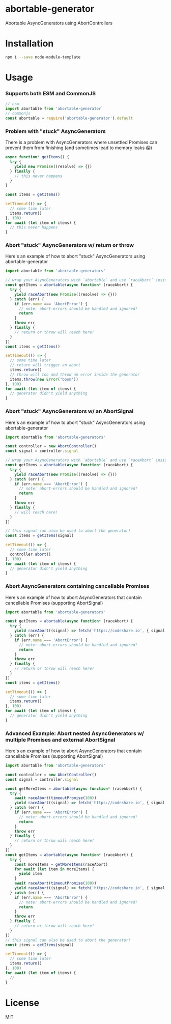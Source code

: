 # abortable-generator

Abortable AsyncGenerators using AbortControllers

# Installation

```sh
npm i --save node-module-template
```

# Usage

### Supports both ESM and CommonJS

```js
// esm
import abortable from 'abortable-generator`
// commonjs
const abortable = require('abortable-generator').default
```

### Problem with "stuck" AsyncGenerators

There is a problem with AsyncGenerators where unsettled Promises can prevent them from finishing (and sometimes lead to memory leaks 😱)

```js
async function* getItems() {
  try {
    yield new Promise((resolve) => {})
  } finally {
    // this never happens
  }
}

const items = getItems()

setTimeout(() => {
  // some time later
  items.return()
}, 100)
for await (let item of items) {
  // this never happens
}
```

### Abort "stuck" AsyncGenerators w/ return or throw

Here's an example of how to abort "stuck" AsyncGenerators using abortable-generator

```js
import abortable from 'abortable-generators'

// wrap your AsyncGenerators with `abortable` and use `raceAbort` inside
const getItems = abortable(async function* (raceAbort) {
  try {
    yield raceAbort(new Promise((resolve) => {}))
  } catch (err) {
    if (err.name === 'AbortError') {
      // note: abort-errors should be handled and ignored!
      return
    }
    throw err
  } finally {
    // return or throw will reach here!
  }
})
const items = getItems()

setTimeout(() => {
  // some time later
  // return will trigger an abort
  items.return()
  // throw will too and throw an error inside the generator
  items.throw(new Error('boom'))
}, 100)
for await (let item of items) {
  // generator didn't yield anything
}
```

### Abort "stuck" AsyncGenerators w/ an AbortSignal

Here's an example of how to abort "stuck" AsyncGenerators using abortable-generator

```js
import abortable from 'abortable-generators'

const controller = new AbortController()
const signal = controller.signal

// wrap your AsyncGenerators with `abortable` and use `raceAbort` inside
const getItems = abortable(async function* (raceAbort) {
  try {
    yield raceAbort(new Promise((resolve) => {}))
  } catch (err) {
    if (err.name === 'AbortError') {
      // note: abort-errors should be handled and ignored!
      return
    }
    throw err
  } finally {
    // will reach here!
  }
})

// this signal can also be used to abort the generator!
const items = getItems(signal)

setTimeout(() => {
  // some time later
  controller.abort()
}, 100)
for await (let item of items) {
  // generator didn't yield anything
}
```

### Abort AsyncGenerators containing cancellable Promises

Here's an example of how to abort AsyncGenerators that contain cancellable Promises (supporting AbortSignal)

```js
import abortable from 'abortable-generators'

const getItems = abortable(async function* (raceAbort) {
  try {
    yield raceAbort((signal) => fetch('https://codeshare.io', { signal }))
  } catch (err) {
    if (err.name === 'AbortError') {
      // note: abort-errors should be handled and ignored!
      return
    }
    throw err
  } finally {
    // return or throw will reach here!
  }
})
const items = getItems()

setTimeout(() => {
  // some time later
  items.return()
}, 100)
for await (let item of items) {
  // generator didn't yield anything
}
```

### Advanced Example: Abort nested AsyncGenerators w/ multiple Promises and external AbortSignal

Here's an example of how to abort AsyncGenerators that contain cancellable Promises (supporting AbortSignal)

```js
import abortable from 'abortable-generators'

const controller = new AbortController()
const signal = controller.signal

const getMoreItems = abortable(async function* (raceAbort) {
  try {
    await raceAbort(timeoutPromise(100))
    yield raceAbort((signal) => fetch('https://codeshare.io', { signal }))
  } catch (err) {
    if (err.name === 'AbortError') {
      // note: abort-errors should be handled and ignored!
      return
    }
    throw err
  } finally {
    // return or throw will reach here!
  }
})
const getItems = abortable(async function* (raceAbort) {
  try {
    const moreItems = getMoreItems(raceAbort)
    for await (let item in moreItems) {
      yield item
    }
    await raceAbort(timeoutPromise(100))
    yield raceAbort((signal) => fetch('https://codeshare.io', { signal }))
  } catch (err) {
    if (err.name === 'AbortError') {
      // note: abort-errors should be handled and ignored!
      return
    }
    throw err
  } finally {
    // return or throw will reach here!
  }
})
// this signal can also be used to abort the generator!
const items = getItems(signal)

setTimeout(() => {
  // some time later
  items.return()
}, 100)
for await (let item of items) {
  //
}
```

# License

MIT
